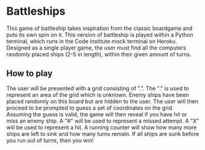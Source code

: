 # Battleships

This game of battleship takes inspiration from the classic boardgame and puts its own spin on it. This version of battleship is played within a Python terminal, which runs in the Code Institute mock terminal on Heroku. Designed as a single player game, the user must find all the computers randomly placed ships (2-5 in length), within their given amount of turns.

## How to play

The user will be presented with a grid consisting of ".".
The "." is used to represent an area of the grid which is unknown.
Enemy ships have been placed randomly on this board but are hidden to the user.
The user will then proceed to be prompted to guess a set of coordinates on the grid.
Assuming the guess is valid, the game will then reveal if you have hit or miss an enemy ship.
A "#" will be used to represent a missed attempt.
A "X" will be used to represent a hit.
A running counter will show how many more ships are left to sink and how many turns remain.
If all ships are sunk before you run out of turns, then you win!